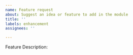 ```yaml
---
name: Feature request
about: Suggest an idea or feature to add in the module
title: ''
labels: enhancement
assignees: ''

---
```


Feature Description:
